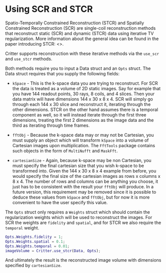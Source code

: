 # Using SCR and STCR

Spatio-Temporally Constrained Reconstruction (STCR) and Spatially Constrained Reconstruction (SCR) are single-coil reconstruction methods that reconstruct static (SCR) and dynamic (STCR) data using iterative TV regularization. More information about the general idea can be found in the paper introducing STCR: <<INSERT SOURCE>>.

Critter supports reconstruction with these iterative methods via the `use_scr` and `use_stcr` methods.

Both methods require you to input a Data struct and an `Opts` struct. The Data struct requires that you supply the following fields:

* `kSpace` - This is the k-space data you are trying to reconstruct. For SCR the data is treated as a volume of 2D static images. Say for example that you have 144 readout points, 30 rays, 8 coils, and 4 slices. Then your data matrix will have dimensions 144 x 30 x 8 x 4. SCR will simply go through each 144 x 30 slice and reconstruct it, iterating through the other dimensions. STCR on the other hand assumes there is a temporal component as well, so it will instead iterate through the first three dimensions, treating the first 2 dimensions as the image data and the third as iterating through time frames.


* `fftObj` - Because the k-space data may or may not be Cartesian, you must supply an object which will transform `kSpace` into a volume of Cartesian images upon multiplication. The `FftTools` package contains such objects in the form of `MultiNufft` and `MaskFft`.

* `cartesianSize` - Again, because k-space may be non Cartesian, you must specify the final cartesian size that you wish k-space to be transformed into. Given the 144 x 30 x 8 x 4 example from before, you would specify the final size of the cartesian images as rows x columns x 8 x 4. The number of rows and columns can be anything you choose, it just has to be consistent with the result your `fftObj` will produce. In a future version, this requirement may be removed since it is possible to deduce these values from `kSpace` and `fftObj`, but for now it is more convenient to have the user specify this value.

The `Opts` struct only requires a `Weights` struct which should contain the regularization weights which will be used to reconstruct the images. For SCR the weights are `fidelity` and `spatial`, and for STCR we also require the `temporal` weight.

```matlab
Opts.Weights.fidelity = 1;
Opts.Weights.spatial = 0.1;
Opts.Weights.temporal = 0.01;
imageVolume = Critter.use_stcr(Data, Opts);
```

And ultimately the result is the reconstructed image volume with dimensions specified by `cartesianSize`.
